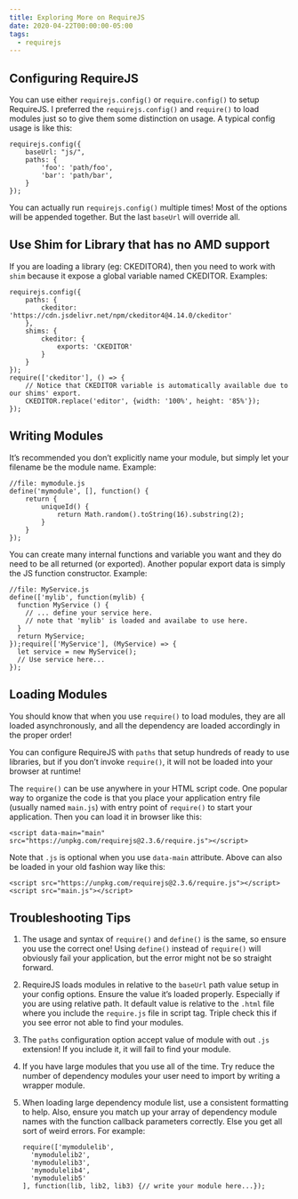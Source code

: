 ```yaml
---
title: Exploring More on RequireJS
date: 2020-04-22T00:00:00-05:00
tags:
  - requirejs
---
```


## Configuring RequireJS

You can use either `requirejs.config()` or `require.config()` to setup RequireJS. I preferred the `requirejs.config()` and `require()` to load modules just so to give them some distinction on usage. A typical config usage is like this:

```
requirejs.config({
    baseUrl: "js/",
    paths: {
        'foo': 'path/foo',
        'bar': 'path/bar',
    }
});
```

You can actually run `requirejs.config()` multiple times! Most of the options will be appended together. But the last `baseUrl` will override all.

## Use Shim for Library that has no AMD support

If you are loading a library (eg: CKEDITOR4), then you need to work with `shim` because it expose a global variable named CKEDITOR. Examples:

```
requirejs.config({
    paths: {
        ckeditor: 'https://cdn.jsdelivr.net/npm/ckeditor4@4.14.0/ckeditor'
    },
    shims: {
        ckeditor: {
            exports: 'CKEDITOR'
        }
    }
});
require(['ckeditor'], () => {
    // Notice that CKEDITOR variable is automatically available due to our shims' export.
    CKEDITOR.replace('editor', {width: '100%', height: '85%'});
});
```

## Writing Modules

It’s recommended you don’t explicitly name your module, but simply let your filename be the module name. Example:

```
//file: mymodule.js
define('mymodule', [], function() {
    return {
        uniqueId() {
            return Math.random().toString(16).substring(2);
        }
    }
});
```

You can create many internal functions and variable you want and they do need to be all returned (or exported). Another popular export data is simply the JS function constructor. Example:

```
//file: MyService.js
define(['mylib', function(mylib) {
  function MyService () {
    // ... define your service here.
    // note that 'mylib' is loaded and availabe to use here.
  }
  return MyService;
});require(['MyService'], (MyService) => {
  let service = new MyService();
  // Use service here...
});
```

## Loading Modules

You should know that when you use `require()` to load modules, they are all loaded asynchronously, and all the dependency are loaded accordingly in the proper order!

You can configure RequireJS with `paths` that setup hundreds of ready to use libraries, but if you don’t invoke `require()`, it will not be loaded into your browser at runtime!

The `require()` can be use anywhere in your HTML script code. One popular way to organize the code is that you place your application entry file (usually named `main.js`) with entry point of `require()` to start your application. Then you can load it in browser like this:

```
<script data-main="main" src="https://unpkg.com/requirejs@2.3.6/require.js"></script>
```

Note that `.js` is optional when you use `data-main` attribute. Above can also be loaded in your old fashion way like this:

```
<script src="https://unpkg.com/requirejs@2.3.6/require.js"></script>
<script src="main.js"></script>
```

## Troubleshooting Tips

1.  The usage and syntax of `require()` and `define()` is the same, so ensure you use the correct one! Using `define()` instead of `require()` will obviously fail your application, but the error might not be so straight forward.
2.  RequireJS loads modules in relative to the `baseUrl` path value setup in your config options. Ensure the value it’s loaded properly. Especially if you are using relative path. It default value is relative to the `.html` file where you include the `require.js` file in script tag. Triple check this if you see error not able to find your modules.
3.  The `paths` configuration option accept value of module with out `.js` extension! If you include it, it will fail to find your module.
4.  If you have large modules that you use all of the time. Try reduce the number of dependency modules your user need to import by writing a wrapper module.
5.  When loading large dependency module list, use a consistent formatting to help. Also, ensure you match up your array of dependency module names with the function callback parameters correctly. Else you get all sort of weird errors. For example:

	```
	require(['mymodulelib',
	  'mymodulelib2',
	  'mymodulelib3',
	  'mymodulelib4',
	  'mymodulelib5'
	], function(lib, lib2, lib3) {// write your module here...});
	```
